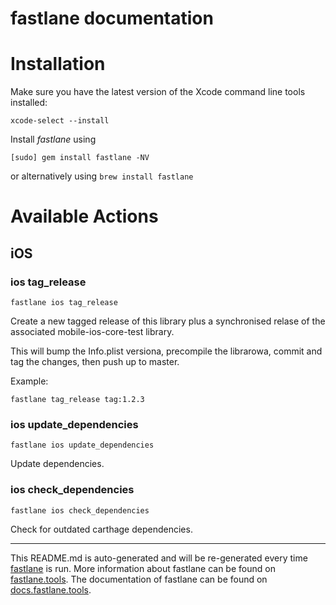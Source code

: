 fastlane documentation
================
# Installation

Make sure you have the latest version of the Xcode command line tools installed:

```
xcode-select --install
```

Install _fastlane_ using
```
[sudo] gem install fastlane -NV
```
or alternatively using `brew install fastlane`

# Available Actions
## iOS
### ios tag_release
```
fastlane ios tag_release
```
Create a new tagged release of this library plus a synchronised relase of the associated mobile-ios-core-test library.

This will bump the Info.plist versiona, precompile the librarowa, commit and tag the changes, then push up to master.

Example:

`fastlane tag_release tag:1.2.3`


### ios update_dependencies
```
fastlane ios update_dependencies
```
Update dependencies.
### ios check_dependencies
```
fastlane ios check_dependencies
```
Check for outdated carthage dependencies.

----

This README.md is auto-generated and will be re-generated every time [fastlane](https://fastlane.tools) is run.
More information about fastlane can be found on [fastlane.tools](https://fastlane.tools).
The documentation of fastlane can be found on [docs.fastlane.tools](https://docs.fastlane.tools).
